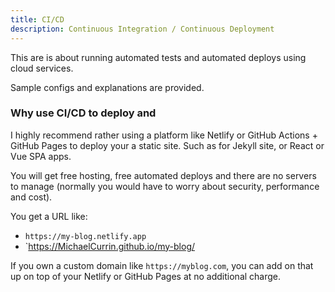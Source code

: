 ```yaml
---
title: CI/CD
description: Continuous Integration / Continuous Deployment
---
```


This are is about running automated tests and automated deploys using cloud services.

Sample configs and explanations are provided.

### Why use CI/CD to deploy and 

I highly recommend rather using a platform like Netlify or GitHub Actions + GitHub Pages to deploy your a static site. Such as for Jekyll site, or React or Vue SPA apps.

You will get free hosting, free automated deploys and there are no servers to manage (normally you would have to worry about security, performance and cost).

You get a URL like:

- `https://my-blog.netlify.app`
- `https://MichaelCurrin.github.io/my-blog/

If you own a custom domain like `https://myblog.com`, you can add on that up on top of your Netlify or GitHub Pages at no additional charge.
